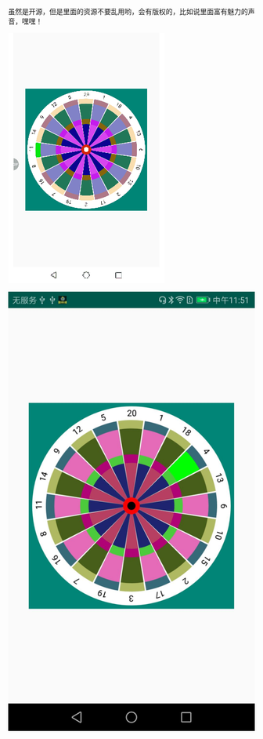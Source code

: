 虽然是开源，但是里面的资源不要乱用哟，会有版权的，比如说里面富有魅力的声音，嘿嘿！

![效果图](https://github.com/1771893348/Darts/blob/master/image/QQ%E5%9B%BE%E7%89%8720190531094027.gif)

![效果图](https://github.com/1771893348/Darts/blob/master/image/QQ%E5%9B%BE%E7%89%8720190530115239.jpg)
